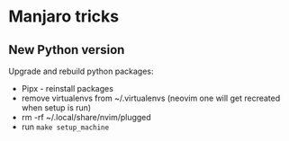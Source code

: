 Manjaro tricks
==============

## New Python version

Upgrade and rebuild python packages:
- Pipx - reinstall packages
- remove virtualenvs from ~/.virtualenvs (neovim one will get recreated when setup is run)
- rm -rf ~/.local/share/nvim/plugged
- run `make setup_machine`
